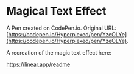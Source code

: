 # Magical Text Effect

A Pen created on CodePen.io. Original URL: [https://codepen.io/Hyperplexed/pen/YzeOLYe](https://codepen.io/Hyperplexed/pen/YzeOLYe).

A recreation of the magic text effect here:

https://linear.app/readme